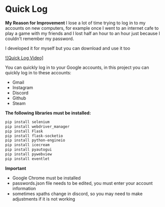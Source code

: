 # Quick Log

**My Reason for Improvement**
I lose a lot of time trying to log in to my accounts on new computers, for example once I went to an internet cafe to play a game with my friends and I lost half an hour to an hour just because I couldn't remember my password.

I developed it for myself but you can download and use it too


[![Quick Log Video]](https://youtu.be/V7D6xDFFaNk)



You can quickly log in to your Google accounts, in this project you can quickly log in to these accounts:
  - Gmail
  - Instagram
  - Discord
  - Github
  - Steam

**The following libraries must be installed:**
```bash
pip install selenium
pip install webdriver_manager
pip install Flask
pip install flask-socketio
pip install python-engineio
pip install icecream
pip install pyautogui
pip install pywebview
pip install eventlet
```

**Important**
- Google Chrome must be installed
- passwords.json file needs to be edited, you must enter your account information
- sometimes xpaths change in discord, so you may need to make adjustments if it is not working
